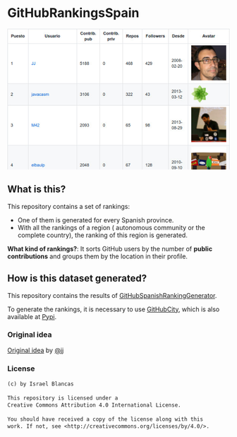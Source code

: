 # GitHubRankingsSpain

![GitHubRankingsSpain](readme.jpg)

## What is this?
This repository contains a set of rankings:
* One of them is generated for every Spanish province.
* With all the rankings of a region (
autonomous community or the complete country), the ranking of this region is generated.

**What kind of rankings?**: It sorts GitHub users by the number of
**public contributions** and groups them by the location in their profile. 

## How is this dataset generated?

This repository contains the results of [GitHubSpanishRankingGenerator](https://github.com/iblancasa/GitHubSpanishRankingGenerator).

To generate the rankings, it is necessary to
use [GitHubCity](https://github.com/iblancasa/GitHubCity), which is
also available at [Pypi](https://pypi.python.org/pypi/githubcity/). 


### Original idea
[Original idea](https://github.com/JJ/top-github-users-data) by [@jj](https://github.com/JJ/)


### License 

    (c) by Israel Blancas

    This repository is licensed under a
    Creative Commons Attribution 4.0 International License.

    You should have received a copy of the license along with this
    work. If not, see <http://creativecommons.org/licenses/by/4.0/>.

